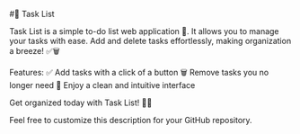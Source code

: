 #📝 Task List

Task List is a simple to-do list web application 🚀. It allows you to manage your tasks with ease. Add and delete tasks effortlessly, making organization a breeze! ✅🗑️

Features:
✅ Add tasks with a click of a button
🗑️ Remove tasks you no longer need
🌈 Enjoy a clean and intuitive interface

Get organized today with Task List! 📅📌

Feel free to customize this description for your GitHub repository.
